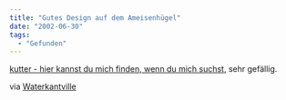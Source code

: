 ```yaml
---
title: "Gutes Design auf dem Ameisenhügel"
date: "2002-06-30"
tags:
  - "Gefunden"
---
```


[kutter - hier kannst du mich finden, wenn du mich suchst](http://kutter.antville.org/), sehr gefällig.

via [Waterkantville](http://waterk.antville.org/topics/Sitedesign/77269/)
